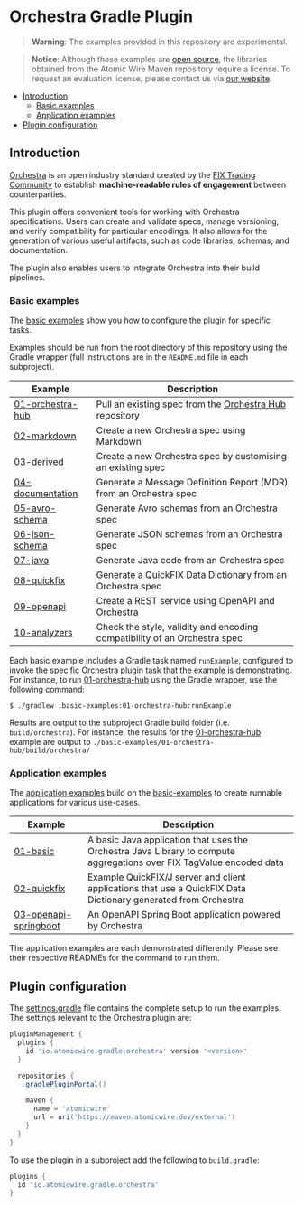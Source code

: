 # Orchestra Gradle Plugin

> **Warning**: The examples provided in this repository are experimental.

> **Notice**: Although these examples are [open source](LICENSE), the libraries obtained from the Atomic Wire Maven repository require a license. To request an evaluation license, please contact us via [our website](https://www.atomicwire.io/).

<!-- TOC -->
* [Introduction](#introduction)
  * [Basic examples](#basic-examples)
  * [Application examples](#application-examples)
* [Plugin configuration](#plugin-configuration)
<!-- TOC -->

## Introduction

[Orchestra](https://www.fixtrading.org/standards/fix-orchestra-online/) is an open industry standard created by the [FIX Trading Community](https://www.fixtrading.org) to establish **machine-readable rules of engagement** between counterparties.

This plugin offers convenient tools for working with Orchestra specifications. Users can create and validate specs, manage versioning, and verify compatibility for particular encodings. It also allows for the generation of various useful artifacts, such as code libraries, schemas, and documentation. 

The plugin also enables users to integrate Orchestra into their build pipelines.

### Basic examples

The [basic examples](./basic-examples) show you how to configure the plugin for specific tasks. 

Examples should be run from the root directory of this repository using the Gradle wrapper (full instructions are in the `README.md` file in each subproject).


| Example                                               | Description                                                                         |
|-------------------------------------------------------|-------------------------------------------------------------------------------------|
| [01-orchestra-hub](./basic-examples/01-orchestra-hub) | Pull an existing spec from the [Orchestra Hub](https://orchestrahub.org) repository |
| [02-markdown](./basic-examples/02-markdown)           | Create a new Orchestra spec using Markdown                                          |
| [03-derived](./basic-examples/03-derived)             | Create a new Orchestra spec by customising an existing spec                         |
| [04-documentation](./basic-examples/04-documentation) | Generate a Message Definition Report (MDR) from an Orchestra spec                   |
| [05-avro-schema](./basic-examples/05-avro-schema)     | Generate Avro schemas from an Orchestra spec                                        |
| [06-json-schema](./basic-examples/06-json-schema)     | Generate JSON schemas from an Orchestra spec                                        |
| [07-java](./basic-examples/07-java)                   | Generate Java code from an Orchestra spec                                           |
| [08-quickfix](./basic-examples/08-quickfix)           | Generate a QuickFIX Data Dictionary from an Orchestra spec                          |
| [09-openapi](./basic-examples/09-openapi)             | Create a REST service using OpenAPI and Orchestra                                   |
| [10-analyzers](./basic-examples/10-analyzers)         | Check the style, validity and encoding compatibility of an Orchestra spec           |

Each basic example includes a Gradle task named `runExample`, configured to invoke the specific Orchestra plugin task that the example is demonstrating. For instance, to run [01-orchestra-hub](./basic-examples/01-orchestra-hub) using the Gradle wrapper, use the following command:

```shell
$ ./gradlew :basic-examples:01-orchestra-hub:runExample
```

Results are output to the subproject Gradle build folder (i.e. `build/orchestra`). For instance, the results for the [01-orchestra-hub](./basic-examples/01-orchestra-hub) example are output to `./basic-examples/01-orchestra-hub/build/orchestra/`


### Application examples

The [application examples](./app-examples) build on the [basic-examples](./basic-examples) to create runnable applications for various use-cases.


| Example                                                       | Description                                                                                                          |
|---------------------------------------------------------------|----------------------------------------------------------------------------------------------------------------------|
| [01-basic](./app-examples/01-basic)                           | A basic Java application that uses the Orchestra Java Library to compute aggregations over FIX TagValue encoded data |
| [02-quickfix](./app-examples/02-quickfix)                     | Example QuickFIX/J server and client applications that use a QuickFIX Data Dictionary generated from Orchestra       |
| [03-openapi-springboot](./app-examples/03-openapi-springboot) | An OpenAPI Spring Boot application powered by Orchestra                                                              |

The application examples are each demonstrated differently. Please see their respective READMEs for the command to run them.

## Plugin configuration

The [settings.gradle](./settings.gradle) file contains the complete setup to run the examples. The settings relevant to the Orchestra plugin are:

```groovy
pluginManagement {
  plugins {
    id 'io.atomicwire.gradle.orchestra' version '<version>'
  }

  repositories {
    gradlePluginPortal()

    maven {
      name = 'atomicwire'
      url = uri('https://maven.atomicwire.dev/external')
    }
  }
}

```

To use the plugin in a subproject add the following to `build.gradle`:

```groovy
plugins {
  id 'io.atomicwire.gradle.orchestra'
}
```
